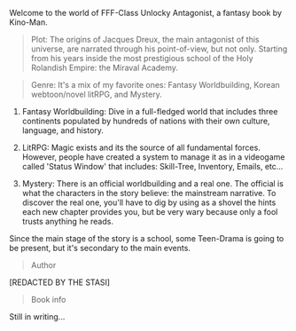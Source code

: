 Welcome to the world of FFF-Class Unlocky Antagonist, a fantasy book by Kino-Man.

>Plot:
The origins of Jacques Dreux, the main antagonist of this universe, are narrated through his point-of-view, but not only. Starting from his years inside the most prestigious school of the Holy Rolandish Empire: the Miraval Academy.

>Genre:
It's a mix of my favorite ones: Fantasy Worldbuilding, Korean webtoon/novel litRPG, and Mystery.

1) Fantasy Worldbuilding: Dive in a full-fledged world that includes three continents populated by hundreds of nations with their own culture, language, and history.

2) LitRPG: Magic exists and its the source of all fundamental forces. However, people have created a system to manage it as in a videogame called 'Status Window' that includes: Skill-Tree, Inventory, Emails, etc...

3) Mystery: There is an official worldbuilding and a real one. The official is what the characters in the story believe: the mainstream narrative. To discover the real one, you'll have to dig by using as a shovel the hints each new chapter provides you, but be very wary because only a fool trusts anything he reads.

Since the main stage of the story is a school, some Teen-Drama is going to be present, but it's secondary to the main events.

>Author

[REDACTED BY THE STASI]

>Book info

Still in writing...
